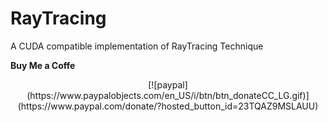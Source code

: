 # RayTracing
A CUDA compatible implementation of RayTracing Technique 


**Buy Me a Coffe**
<div align="center">
[![paypal](https://www.paypalobjects.com/en_US/i/btn/btn_donateCC_LG.gif)](https://www.paypal.com/donate/?hosted_button_id=23TQAZ9MSLAUU)
</div>
